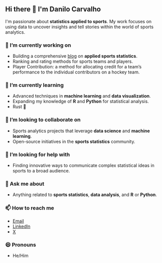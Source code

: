 ## Hi there 👋 I'm Danilo Carvalho

I'm passionate about **statistics applied to sports**. My work focuses on using data to uncover insights and tell stories within the world of sports analytics.

### 🔭 I’m currently working on
- Building a comprehensive [blog](https://datum.bearblog.dev/) on **applied sports statistics**.
- Ranking and rating methods for sports teams and players.
- Player Contribution: a method for allocating credit for a team’s performance to the individual contributors on a hockey team.
  
### 🌱 I’m currently learning
- Advanced techniques in **machine learning** and **data visualization**.
- Expanding my knowledge of **R** and **Python** for statistical analysis.
- Rust 🦀

### 👯 I’m looking to collaborate on
- Sports analytics projects that leverage **data science** and **machine learning**.
- Open-source initiatives in the **sports statistics** community.

### 🤔 I’m looking for help with
- Finding innovative ways to communicate complex statistical ideas in sports to a broad audience.

### 💬 Ask me about
- Anything related to **sports statistics**, **data analysis**, and **R** or **Python**.

### 📫 How to reach me
- [Email](danilosco@gmail.com)
- [LinkedIn](https://www.linkedin.com/in/danilooliveirads)
- [X](https://x.com/Oliveira_DanSCO)

### 😄 Pronouns
- He/Him

